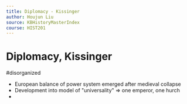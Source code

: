 ```yaml
---
title: Diplomacy - Kissinger
author: Houjun Liu
source: KBHistoryMasterIndex
course: HIST201
---
```


# Diplomacy, Kissinger

#disorganized

* European balance of power system emerged after medieval collapse
* Development into model of "universality" => one emperor, one hurch
* 